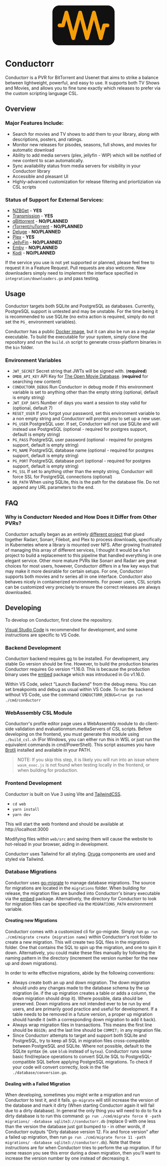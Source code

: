<p align="center">
  <img src="./web/public/logo-rect.svg" alt="Conductorr logo image" width="200px" /> 
</p>

# Conductorr

Conductorr is a PVR for BitTorrent and Usenet that aims to strike a balance between lightweight, powerful, and easy to use. It supports both TV Shows and Movies, and allows you to fine tune exactly which releases to prefer via the custom scripting language CSL.

## Overview

### Major Features Include:
- Search for movies and TV shows to add them to your library, along with descriptions, posters, and ratings.
- Monitor new releases for pisodes, seasons, full shows, and movies for automatic download
- Ability to add media servers (plex, jellyfin - WIP) which will be notified of new content to scan automatically.
- Sync availability status from media servers for visibility in your Conductorr library
- Accessible and pleasant UI
- Highly-advanced customization for release filtering and priortiziation via CSL scripts

### Status of Support for External Services:
- [NZBGet](https://github.com/nzbget/nzbget) - **YES**
- [Transmission](https://github.com/transmission/transmission) - **YES**
- [qBittorrent](https://github.com/qbittorrent/qBittorrent) - **NO/PLANNED**
- [rTorrent/ruTorrent](https://github.com/rakshasa/rtorrent) - **NO/PLANNED**
- [Deluge](https://github.com/deluge-torrent/deluge) - **NO/PLANNED**
- [Plex](https://plex.tv) - **YES**
- [JellyFin](https://github.com/deluge-torrent/deluge) - **NO/PLANNED**
- [Emby](https://emby.media/) - **NO/PLANNED**
- [Kodi](https://github.com/xbmc/xbmc) - **NO/PLANNED**

If the service you use is not yet supported or planned, please feel free to request it in a Feature Request. Pull requests are also welcome. New downloaders simply need to implement the interface specified in `integration/downloaders.go` and pass testing.

## Usage

Conductorr targets both SQLite and PostgreSQL as databases. Currently, PostgreSQL support is untested and may be unstable. For the time being it is recommended to use SQLite (no extra action is required, simply do not set the `PG_` environment variables).

Conductorr has a public [Docker image](https://hub.docker.com/r/logansnow/conductorr-pre), but it can also be run as a regular executable. To build the executable for your system, simply clone the repository and run the `build.sh` script to generate cross-platform binaries in the `bin` folder.

### Environment Variables

- `JWT_SECRET` Secret string that JWTs will be signed with. (**required**)
- `OMDB_API_KEY` API Key for [The Open Movie Database](https://omdbapi.com/). (**required** for searching new content)
- `CONDUCTORR_DEBUG` Run Conductorr in debug mode if this environment variable is set to anything other than the empty string (optional, default is empty string)
- `JWT_EXP_DAYS` Number of days you want a session to stay valid for (optional, default 7)
- `RESET_USER` If you forgot your password, set this environment variable to a non empty string and Conductorr will prompt you to set up a new user.
- `PG_USER` PostgreSQL user. If set, Conductorr will not use SQLite and will instead use PostgreSQL (optional - required for postgres support, default is empty string)
- `PG_PASS` PostgreSQL user password (optional - required for postgres support, default is empty string)
- `PG_NAME` PostgreSQL database name (optional - required for postgres support, default is empty string)
- `PG_PORT` PostgreSQL database port (optional - required for postgres support, default is empty string)
- `PG_SSL` If set to anything other than the empty string, Conductorr will force SSL for PostgreSQL connections (optional)
- `DB_PATH` When using SQLite, this is the path for the database file. Do not append any URL parameters to the end.

## FAQ

### Why is Conductorr Needed and How Does it Differ from Other PVRs?
Conductorr actually began as an entirely [different project]() that glued together Radarr, Sonarr, Filebot, and Plex to process downloads, specifically in Kubernetes where a library is mounted over NFS. After growing frustrated of managing this array of different services, I thought it would be a fun project to build a replacement to this pipeline that handled everything in one elegant service. Other more mature PVRs like Sonarr and Radarr are great choices for most users, however, Conductorr differs in a few key ways that may make it more desirable for certain setups. For one, Conductorr supports both movies and tv series all in one interface. Conductorr also behaves nicely in containerized environments. For power users, CSL scripts can be customized very precisely to ensure the correct releases are always downloaded.

## Developing

To develop on Conductorr, first clone the repository.

[Visual Studio Code](https://code.visualstudio.com/) is recommended for development, and some instructions are specific to VS Code.

### Backend Development

Conductorr backend requires [go](https://golang.org/) to be installed. For development, any stable Go version should be fine. However, to build the production binaries Conductorr requires Go version ^1.16.0. This is because the production binary uses the [embed](https://golang.org/pkg/embed/) package which was introduced in Go v1.16.0.

Within VS Code, select "Launch Backend" from the debug menu. You can set breakpoints and debug as usual within VS Code. To run the backend without VS Code, use the command `CONDUCTORR_DEBUG=true go run ./cmd/conductorr`

### WebAssembly CSL Module

Conductorr's profile editor page uses a WebAssembly module to do client-side validation and evaluationmsm.mediaServers of CSL scripts. Before developing on the frontend, you must generate this module using `./build_csl.sh` (For Windows, you can either run this in WSL or just run the equivalent commands in cmd/PowerShell). This script assumes you have [Brotli](https://github.com/google/brotli) installed and available in your PATH.

> NOTE: If you skip this step, it is likely you will run into an issue where `wasm_exec.js` is not found when testing locally in the frontend, or when building for production.

### Frontend Development

Conductorr is built on Vue 3 using Vite and [TailwindCSS](https://tailwindcss.com/).

- `cd web`
- `yarn install`
- `yarn dev`

This will start the web frontend and should be available at http://localhost:3000

Modifying files within `web/src` and saving them will cause the website to hot-reload in your browser, aiding in development.

Conductorr uses Tailwind for all styling. [Oruga](https://oruga.io) components are used and styled via Tailwind.

### Database Migrations

Conductorr uses [go-migrate](https://github.com/golang-migrate/migrate) to manage database migrations. The source for migrations are located in the `migrations` folder. When building for release, the migration files are bundled into Conductorr's binary executable via the [embed](https://golang.org/pkg/embed/) package. Alternatively, the directory for Conductorr to look for migration files can be specified via the `MIGRATIONS_PATH` environment variable.

#### Creating new Migrations

Conductorr comes with a customized cli for go-migrate. Simply run `go run ./cmd/migrate create {migration name}` within Conductorr's root folder to create a new migration. This will create two SQL files in the migrations folder. One that contains the SQL to spin up the migration, and one to spin it down. Alternatively, you could make these files manually by following the naming pattern in the directory (increment the version number for the new up and down migrations).

In order to write effective migrations, abide by the following conventions:
- Always create both an up and down migration. The down migration should undo any changes made to the database schema by the up migration (ie. if the up migration creates a table or adds a column, the down migration should drop it). Where possible, data should be preserved. Down migrations are not intended ever to be run by end users, and are primarily good practice and useful for development. If a table needs to be removed in a future version, a proper up migration should handle it (with a corresponding down migration to add it back).
- Always wrap migration files in transactions. This means the first line should be `BEGIN;` and the last line should be `COMMIT;` in any migration file.
- Since Conductorr attempts to target and support both SQLite and PostgreSQL, try to keep all SQL in migration files cross-compatible between PostgreSQL and SQLite. Where not possible, default to the SQLite syntax (ie. use `blob` instead of `bytea`).  Conductorr runs some basic find/replace operations to convert SQLite SQL to PostgreSQL-compatible SQL before applying PostgreSQL migrations. To check if your code will convert correctly, look in the file `./database/conversion.go`.

#### Dealing with a Failed Migration

When developing, sometimes you might write a migration and run Conductorr to test it, and it fails. `go-migrate` will still increase the version of the database and mark it dirty (When starting Conductorr again it will fail due to a dirty database). In general the only thing you will need to do to fix a dirty database is to run this command: `go run ./cmd/migrate force 0 -path migrations/ -database sqlite3://conductorr.db` (replace 0 with one less than the version the database just got bumped to - in other words, if Conductorr outputs "Dirty database version 12. Fix and force version" after a failed up migration, then run `go run ./cmd/migrate force 11 -path migrations/ -database sqlite3://conductorr.db`). Note that these instructions are for when Conductorr tries to perform the up migration. If for some reason you see this error during a down migration, then you'll want to increase the version number by one instead of decreasing it.
